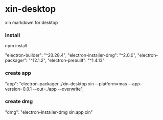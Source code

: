 # xin-desktop
xin markdown for desktop

### install
npm install

"electron-builder": "^20.28.4",
"electron-installer-dmg": "^2.0.0",
"electron-packager": "^12.1.2",
"electron-prebuilt": "^1.4.13"
    
### create app
"app": "electron-packager ./xin-desktop xin --platform=mas --app-version=0.0.1 --out=./app --overwrite",

### create dmg
"dmg": "electron-installer-dmg xin.app xin"
    